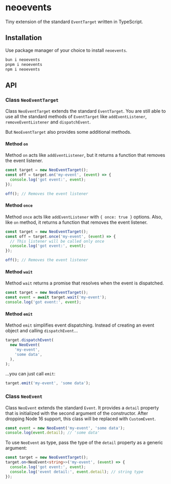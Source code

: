 # neoevents

Tiny extension of the standard `EventTarget` written in TypeScript.

## Installation

Use package manager of your choice to install `neoevents`.

```bash
bun i neoevents
pnpm i neoevents
npm i neoevents
```

## API

### Class `NeoEventTarget`

Class `NeoEventTarget` extends the standard `EventTarget`. You are still able to use all the standard methods of `EventTarget` like `addEventListener`, `removeEventListener` and `dispatchEvent`.

But `NeoEventTarget` also provides some additional methods.

#### Method `on`

Method `on` acts like `addEventListener`, but it returns a function that removes the event listener.

```typescript
const target = new NeoEventTarget();
const off = target.on('my-event', (event) => {
  console.log('got event:', event);
});

off(); // Removes the event listener
```

#### Method `once`

Method `once` acts like `addEventListener` with `{ once: true }` options. Also, like `on` method, it returns a function that removes the event listener.

```typescript
const target = new NeoEventTarget();
const off = target.once('my-event', (event) => {
  // This listener will be called only once
  console.log('got event:', event);
});

off(); // Removes the event listener
```

#### Method `wait`

Method `wait` returns a promise that resolves when the event is dispatched.

```typescript
const target = new NeoEventTarget();
const event = await target.wait('my-event');
console.log('got event:', event);
```

#### Method `emit`

Method `emit` simplifies event dispatching. Instead of creating an event object and calling `dispatchEvent`...

```typescript
target.dispatchEvent(
  new NeoEvent(
    'my-event',
    'some data',
  ),
);
```

...you can just call `emit`:

```typescript
target.emit('my-event', 'some data');
```

### Class `NeoEvent`

Class `NeoEvent` extends the standard `Event`. It provides a `detail` property that is initialized with the second argument of the constructor. After dropping Node 16 support, this class will be replaced with `CustomEvent`.

```typescript
const event = new NeoEvent('my-event', 'some data');
console.log(event.detail); // 'some data'
```

To use `NeoEvent` as type, pass the type of the `detail` property as a generic argument:

```typescript
const target = new NeoEventTarget();
target.on<NeoEvent<string>>('my-event', (event) => {
  console.log('got event:', event);
  console.log('event detail:', event.detail); // string type
});
```

